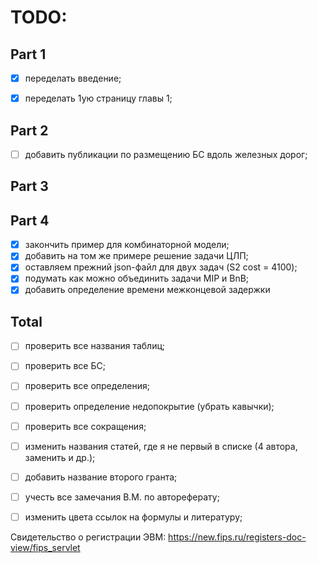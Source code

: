 # TODO: 

## Part 1
- [x] переделать введение;
- [x] переделать 1ую страницу главы 1;



## Part 2
  - [ ] добавить публикации по размещению БС вдоль железных дорог;

## Part 3


## Part 4
  - [x] закончить пример для комбинаторной модели;
  - [x] добавить на том же примере решение задачи ЦЛП;
  - [x] оставляем прежний json-файл для двух задач (S2 cost = 4100);
  - [x] подумать как можно объединить задачи MIP и BnB;
  - [x] добавить определение времени межконцевой задержки
  
## Total
  - [ ] проверить все названия таблиц;
  - [ ] проверить все БС;
  - [ ] проверить все определения;
  - [ ] проверить определение недопокрытие (убрать кавычки);
  - [ ] проверить все сокращения;
  - [ ] изменить названия статей, где я не первый в списке (4 автора, заменить и др.);
  - [ ] добавить название второго гранта;
  - [ ] учесть все замечания В.М. по автореферату;
  - [ ] изменить цвета ссылок на формулы и литературу;
  


Свидетельство о регистрации ЭВМ:
https://new.fips.ru/registers-doc-view/fips_servlet
